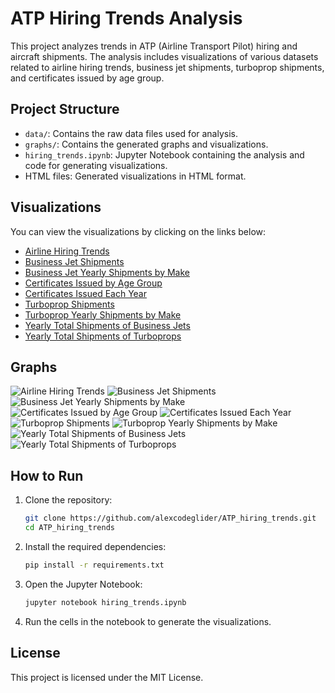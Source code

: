 # ATP Hiring Trends Analysis

This project analyzes trends in ATP (Airline Transport Pilot) hiring and aircraft shipments. The analysis includes visualizations of various datasets related to airline hiring trends, business jet shipments, turboprop shipments, and certificates issued by age group.

## Project Structure

- `data/`: Contains the raw data files used for analysis.
- `graphs/`: Contains the generated graphs and visualizations.
- `hiring_trends.ipynb`: Jupyter Notebook containing the analysis and code for generating visualizations.
- HTML files: Generated visualizations in HTML format.

## Visualizations

You can view the visualizations by clicking on the links below:

- [Airline Hiring Trends](https://alexcodeglider.github.io/ATP_hiring_trends/airline_hiring_trends.html)
- [Business Jet Shipments](https://alexcodeglider.github.io/ATP_hiring_trends/bussiness_jet_shipments.html)
- [Business Jet Yearly Shipments by Make](https://alexcodeglider.github.io/ATP_hiring_trends/bussiness_jet_yearly_shipments_by_make.html)
- [Certificates Issued by Age Group](https://alexcodeglider.github.io/ATP_hiring_trends/certificates_issued_age_group.html)
- [Certificates Issued Each Year](https://alexcodeglider.github.io/ATP_hiring_trends/certificates_issued_each_year.html)
- [Turboprop Shipments](https://alexcodeglider.github.io/ATP_hiring_trends/turboprops_shipments.html)
- [Turboprop Yearly Shipments by Make](https://alexcodeglider.github.io/ATP_hiring_trends/turboprops_yearly_shipments_by_make.html)
- [Yearly Total Shipments of Business Jets](https://alexcodeglider.github.io/ATP_hiring_trends/yearly_total_shipments_bussiness_jet.html)
- [Yearly Total Shipments of Turboprops](https://alexcodeglider.github.io/ATP_hiring_trends/yearly_total_shipments_turboprops.html)

## Graphs

![Airline Hiring Trends](https://alexcodeglider.github.io/ATP_hiring_trends/graphs/airline_hiring_trends.png)
![Business Jet Shipments](https://alexcodeglider.github.io/ATP_hiring_trends/graphs/business_jet_shipments.png)
![Business Jet Yearly Shipments by Make](https://alexcodeglider.github.io/ATP_hiring_trends/graphs/business_jet_yearly_shipments_by_make.png)
![Certificates Issued by Age Group](https://alexcodeglider.github.io/ATP_hiring_trends/graphs/certificates_issued_age_group.png)
![Certificates Issued Each Year](https://alexcodeglider.github.io/ATP_hiring_trends/graphs/certificates_issued_each_year.png)
![Turboprop Shipments](https://alexcodeglider.github.io/ATP_hiring_trends/graphs/turboprops_shipments.png)
![Turboprop Yearly Shipments by Make](https://alexcodeglider.github.io/ATP_hiring_trends/graphs/turboprops_yearly_shipments_by_make.png)
![Yearly Total Shipments of Business Jets](https://alexcodeglider.github.io/ATP_hiring_trends/graphs/yearly_total_shipments_business_jet.png)
![Yearly Total Shipments of Turboprops](https://alexcodeglider.github.io/ATP_hiring_trends/graphs/yearly_total_shipments_turboprops.png)

## How to Run

1. Clone the repository:
   ```sh
   git clone https://github.com/alexcodeglider/ATP_hiring_trends.git
   cd ATP_hiring_trends
   ```

2. Install the required dependencies:
    ```sh
    pip install -r requirements.txt
    ```

3. Open the Jupyter Notebook:
    ```sh
    jupyter notebook hiring_trends.ipynb
    ```
4. Run the cells in the notebook to generate the visualizations.

## License
This project is licensed under the MIT License. 